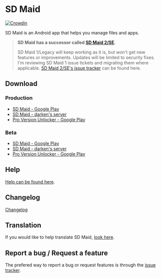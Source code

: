 # SD Maid

[![Crowdin](https://d322cqt584bo4o.cloudfront.net/sdmaid/localized.svg)](https://crowdin.com/project/sdmaid)

SD Maid is an Android app that helps you manage files and apps.

> **SD Maid has a successor called [SD Maid 2/SE](https://play.google.com/store/apps/details?id=eu.darken.sdmse).**
> 
> SD Maid 1/Legacy will keep working as it is, but won't get new features or improvements.
> Updates will be limited to security fixes.
> I'm reviewing SD Maid 1 issue tickets and migrating them where applicable. [SD Maid 2/SE's issue tracker](https://github.com/d4rken-org/sdmaid-se/issues) can be found here.

## Download
### Production
- [SD Maid - Google Play](https://play.google.com/store/apps/details?id=eu.thedarken.sdm)
- [SD Maid - darken's server](http://sdmaid.darken.eu/download)
- [Pro Version Unlocker - Google Play](https://play.google.com/store/apps/details?id=eu.thedarken.sdm.unlocker)

### Beta
- [SD Maid - Google Play](https://play.google.com/apps/testing/eu.thedarken.sdm)
- [SD Maid - darken's server](http://sdmaid.darken.eu/download)
- [Pro Version Unlocker - Google Play](https://play.google.com/apps/testing/eu.thedarken.sdm.unlocker)

## Help
[Help can be found here](http://sdmaid.darken.eu/help).

## Changelog
[Changelog](CHANGELOG.md)

## Translation
If you would like to help translate SD Maid, [look here](http://sdmaid.darken.eu/translation).

## Report a bug / Request a feature
The prefered way to report a bug or request features is through the [issue tracker](http://sdmaid.darken.eu/issues).
